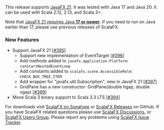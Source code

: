This release supports [JavaFX 21]. It was tested with Java 17 and Java 20. It can be used with Scala 2.12, 2.13,
and Scala 3+.

Note that [JavaFX 21 requires Java **17 or newer**][JavaFX 21]. If you need to run on Java earlier than 17, please use
previous releases of ScalaFX.

### New Features

* Support JavaFX 21 [[#395]]
    - Support new implementation of EventTarget [[#396]]
    - Add methods added to `javafx.application.Platform`: `canStartNestedEventLoop`
    - Add constants added to `scalafx.scene.AccessibleRole`: `CHECK_BOX_TREE_ITEM`
    - Add wrapper for "javafx.util.Subscription", new in JavaFX 21 [[#397]]
    - GridPane has a new constructor: GridPane(double hgap, double vgap) [[#399]]
* Move Scala 3 binary support to Scala 3.3 LTS [[#394]]

For downloads visit [ScalaFX on Sonatype][2] or [ScalaFX Releases][3] on GitHub. If you have ScalaFX related questions
please use [ScalaFX Discussions][6], or [ScalaFX Users Group][5]. Please report any problems
using [ScalaFX Issue Tracker][4].


<!-- Links -->

[#394]: https://github.com/scalafx/scalafx/issues/394

[#395]: https://github.com/scalafx/scalafx/issues/395

[#396]: https://github.com/scalafx/scalafx/issues/396

[#397]: https://github.com/scalafx/scalafx/issues/397

[#399]: https://github.com/scalafx/scalafx/issues/397

[JavaFX 21]: https://openjfx.io/highlights/21/

[1]: http://scalafx.org

[2]: http://search.maven.org/#search&#124;ga&#124;1&#124;scalafx

[3]: https://github.com/scalafx/scalafx/releases

[4]: https://github.com/scalafx/scalafx/issues

[5]: https://groups.google.com/forum/#!forum/scalafx-users

[6]: https://github.com/scalafx/scalafx/discussions

[7]: https://stackoverflow.com/questions/tagged/scalafx



